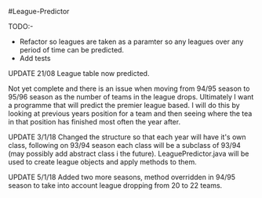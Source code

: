 #League-Predictor

TODO:-
- Refactor so leagues are taken as a paramter so any leagues over any period of time can be predicted.
- Add tests

UPDATE 21/08
League table now predicted.

Not yet complete and there is an issue when moving from 94/95 season to 95/96 season as the number of teams in the league drops.
Ultimately I want a programme that will predict the premier league based. I will do this by looking at previous years position for
a team and then seeing where the tea in that position has finished most often the year after.

UPDATE 3/1/18
Changed the structure so that each year will have it's own class, following on 93/94 season each class will be a subclass of 93/94 (may possibly add abstract class i the future). LeaguePredictor.java will be used to create league objects and apply methods to them.

UPDATE 5/1/18
Added two more seasons, method overridden in 94/95 season to take into account league dropping from 20 to 22 teams.
